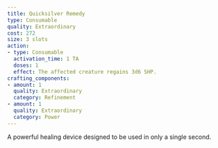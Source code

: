 ```yaml
---
title: Quicksilver Remedy
type: Consumable
quality: Extraordinary
cost: 272
size: 3 slots
action:
- type: Consumable
  activation_time: 1 TA
  doses: 1
  effect: The affected creature regains 3d6 SHP.
crafting_components:
- amount: 1
  quality: Extraordinary
  category: Refinement
- amount: 1
  quality: Extraordinary
  category: Power
---
```

A powerful healing device designed to be used in only a single second.